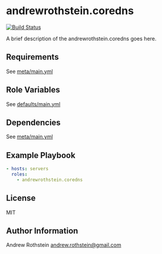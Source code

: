 andrewrothstein.coredns
=========
[![Build Status](https://travis-ci.org/andrewrothstein/ansible-coredns.svg?branch=master)](https://travis-ci.org/andrewrothstein/ansible-coredns)

A brief description of the andrewrothstein.coredns goes here.

Requirements
------------

See [meta/main.yml](meta/main.yml)

Role Variables
--------------

See [defaults/main.yml](defaults/main.yml)

Dependencies
------------

See [meta/main.yml](meta/main.yml)

Example Playbook
----------------

```yml
- hosts: servers
  roles:
    - andrewrothstein.coredns
```

License
-------

MIT

Author Information
------------------

Andrew Rothstein <andrew.rothstein@gmail.com>
